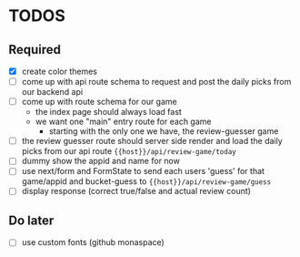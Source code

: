 # TODOS

## Required

- [x] create color themes
- [ ] come up with api route schema to request and post the daily picks from our backend api
- [ ] come up with route schema for our game
    - the index page should always load fast
    - we want one "main" entry route for each game
        - starting with the only one we have, the review-guesser game
- [ ] the review guesser route should server side render and load the daily picks from our api route
  `{{host}}/api/review-game/today`
- [ ] dummy show the appid and name for now
- [ ] use next/form and FormState to send each users 'guess' for that game/appid and bucket-guess to
  `{{host}}/api/review-game/guess`
- [ ] display response (correct true/false and actual review count)

## Do later

- [ ] use custom fonts (github monaspace)

